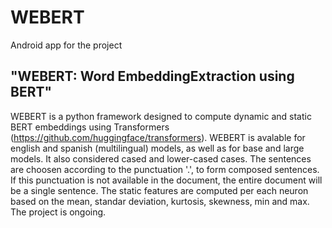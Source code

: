 
# WEBERT

Android app for the project 

## "WEBERT: Word EmbeddingExtraction using BERT"

WEBERT is a python framework designed to compute dynamic and static BERT embeddings using Transformers (https://github.com/huggingface/transformers). WEBERT is avalable for english and spanish (multilingual) models, as well as for base and large models. It also considered cased and lower-cased cases. The sentences are choosen according to the punctuation '.', to form composed sentences. If this punctuation is not available in the document, the entire document will be a single sentence. The static features are computed per each neuron based on the mean, standar deviation, kurtosis, skewness, min and max. The project is ongoing.
